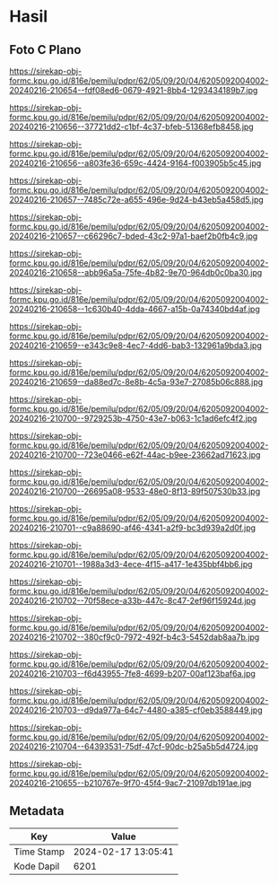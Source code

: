# Hasil

## Foto C Plano

https://sirekap-obj-formc.kpu.go.id/816e/pemilu/pdpr/62/05/09/20/04/6205092004002-20240216-210654--fdf08ed6-0679-4921-8bb4-1293434189b7.jpg

https://sirekap-obj-formc.kpu.go.id/816e/pemilu/pdpr/62/05/09/20/04/6205092004002-20240216-210656--37721dd2-c1bf-4c37-bfeb-51368efb8458.jpg

https://sirekap-obj-formc.kpu.go.id/816e/pemilu/pdpr/62/05/09/20/04/6205092004002-20240216-210656--a803fe36-659c-4424-9164-f003905b5c45.jpg

https://sirekap-obj-formc.kpu.go.id/816e/pemilu/pdpr/62/05/09/20/04/6205092004002-20240216-210657--7485c72e-a655-496e-9d24-b43eb5a458d5.jpg

https://sirekap-obj-formc.kpu.go.id/816e/pemilu/pdpr/62/05/09/20/04/6205092004002-20240216-210657--c66296c7-bded-43c2-97a1-baef2b0fb4c9.jpg

https://sirekap-obj-formc.kpu.go.id/816e/pemilu/pdpr/62/05/09/20/04/6205092004002-20240216-210658--abb96a5a-75fe-4b82-9e70-964db0c0ba30.jpg

https://sirekap-obj-formc.kpu.go.id/816e/pemilu/pdpr/62/05/09/20/04/6205092004002-20240216-210658--1c630b40-4dda-4667-a15b-0a74340bd4af.jpg

https://sirekap-obj-formc.kpu.go.id/816e/pemilu/pdpr/62/05/09/20/04/6205092004002-20240216-210659--e343c9e8-4ec7-4dd6-bab3-132961a9bda3.jpg

https://sirekap-obj-formc.kpu.go.id/816e/pemilu/pdpr/62/05/09/20/04/6205092004002-20240216-210659--da88ed7c-8e8b-4c5a-93e7-27085b06c888.jpg

https://sirekap-obj-formc.kpu.go.id/816e/pemilu/pdpr/62/05/09/20/04/6205092004002-20240216-210700--9729253b-4750-43e7-b063-1c1ad6efc4f2.jpg

https://sirekap-obj-formc.kpu.go.id/816e/pemilu/pdpr/62/05/09/20/04/6205092004002-20240216-210700--723e0466-e62f-44ac-b9ee-23662ad71623.jpg

https://sirekap-obj-formc.kpu.go.id/816e/pemilu/pdpr/62/05/09/20/04/6205092004002-20240216-210700--26695a08-9533-48e0-8f13-89f507530b33.jpg

https://sirekap-obj-formc.kpu.go.id/816e/pemilu/pdpr/62/05/09/20/04/6205092004002-20240216-210701--c9a88690-af46-4341-a2f9-bc3d939a2d0f.jpg

https://sirekap-obj-formc.kpu.go.id/816e/pemilu/pdpr/62/05/09/20/04/6205092004002-20240216-210701--1988a3d3-4ece-4f15-a417-1e435bbf4bb6.jpg

https://sirekap-obj-formc.kpu.go.id/816e/pemilu/pdpr/62/05/09/20/04/6205092004002-20240216-210702--70f58ece-a33b-447c-8c47-2ef96f15924d.jpg

https://sirekap-obj-formc.kpu.go.id/816e/pemilu/pdpr/62/05/09/20/04/6205092004002-20240216-210702--380cf9c0-7972-492f-b4c3-5452dab8aa7b.jpg

https://sirekap-obj-formc.kpu.go.id/816e/pemilu/pdpr/62/05/09/20/04/6205092004002-20240216-210703--f6d43955-7fe8-4699-b207-00af123baf6a.jpg

https://sirekap-obj-formc.kpu.go.id/816e/pemilu/pdpr/62/05/09/20/04/6205092004002-20240216-210703--d9da977a-64c7-4480-a385-cf0eb3588449.jpg

https://sirekap-obj-formc.kpu.go.id/816e/pemilu/pdpr/62/05/09/20/04/6205092004002-20240216-210704--64393531-75df-47cf-90dc-b25a5b5d4724.jpg

https://sirekap-obj-formc.kpu.go.id/816e/pemilu/pdpr/62/05/09/20/04/6205092004002-20240216-210655--b210767e-9f70-45f4-9ac7-21097db191ae.jpg


## Metadata

| Key        | Value               |
| ---------- | ------------------- |
| Time Stamp | 2024-02-17 13:05:41 |
| Kode Dapil | 6201                |




